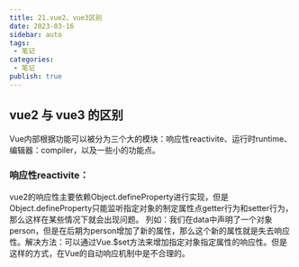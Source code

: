 ```yaml
---
title: 21.vue2、vue3区别
date: 2023-03-16
sidebar: auto
tags:
 - 笔记
categories:
 - 笔记
publish: true
---
```


## vue2 与 vue3 的区别
Vue内部根据功能可以被分为三个大的模块：响应性reactivite、运行时runtime、编辑器：compiler，以及一些小的功能点。

### 响应性reactivite：
vue2的响应性主要依赖Object.defineProperty进行实现，但是Object.defineProperty只能监听指定对象的制定属性点getter行为和setter行为，那么这样在某些情况下就会出现问题。
列如：我们在data中声明了一个对象person，但是在后期为person增加了新的属性，那么这个新的属性就是失去响应性。解决方法：可以通过Vue.$set方法来增加指定对象指定属性的响应性。但是这样的方式，在Vue的自动响应机制中是不合理的。
